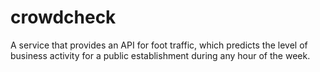 # crowdcheck
A service that provides an API for foot traffic, which predicts the level of business activity for a public establishment during any hour of the week.

